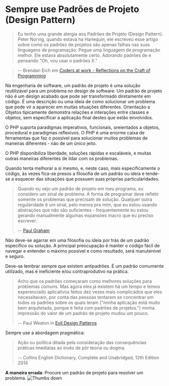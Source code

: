 # Sempre use Padrões de Projeto (Design Pattern) #

> Eu tenho uma grande alergia aos Padrões de Projeto (Design Pattern). Peter Norvig, quando estava na Harlequin, ele escreveu esse artigo sobre como os padrões de projetos são apenas falhas nas suas linguagens de programação. Pegue uma linguagem de programação melhor. Ele estava absolutamente certo. Adorando padrões de e pensando "Oh, vou usar o padrões X."

> -- Brendan Eich em [Coders at work - Reflections on the Craft of Programming](http://codersatwork.com/)

Na engenharia de software, um padrão de projeto é uma solução reutilizável para um problema no design de software. Um padrão de projeto não é um design acabado que pode ser transformado diretamente em código. É uma descrição ou uma ideia de como solucionar um problema que pode vir a aparecer em muitas situações diferentes. Orientação a Objetos tipicamente demonstra relações e interações entre classes e objetos, sem especificar a aplicação final destes que estão envolvidos.

O PHP suporta paradigmas imperativos, funcionais, oreientados a objetos, procedural e paradigmas reflexivos. O PHP é uma enorme caixa de ferramentas que faz o possível para solucionar muitos problemas de maneiras diferentes - não de um único jeito.

O PHP disponibiliza liberdade, soluções rápidas e escaláveis, e muitas outras maneiras diferentes de lidar com os problemas.

Quando tenta melhorar a si mesmo, e, neste caso, mais especificamente o código, às vezes fica-se presos a filosofia de um padrão ou ideia e tende-se a esquecer das situações que possuem suas próprias particularidades.

> Quando eu vejo um padrão de projeto em meu programa, eu considero um sinal de problema. A forma de programar deve refletir somente os problemas que precisam de solução. Qualquer outra regularidade é um sinal, pelo menos pra mim, que eu estou usando abstrações que não são suficientes - frequentemente eu estou gerando manualmente algumas expansões macro que eu preciso escrever.
>
> -- [Paul Graham](http://c2.com/cgi/wiki?AreDesignPatternsMissingLanguageFeatures)

Não deve-se agarrar em uma filosofia ou ideia por trás de um padrão específico ou solução. A principal preocupação é manter o código fácil de navegar e entender o máximo possível e como resultado, será manutenível e seguro.

Deve-se lembrar sempre que existem antipadrões. É um padrão comumente utilizado, mas é ineficiente e/ou contraprodutivo na prática.

> Acho que os padrões começaram como melhores soluções para problemas comuns. Mas agora eles já existem há um tempo e temos experenciado aplicativos feitos dez vezes mais complicados que eles necessitavam, por conta das pessoas tentarem se concentrar em todos os padrões sobre os quais leram ("minha aplicação está muito bem arquitetada, porque é feita com padrões de projetos.") minha impressão do valor de um padrão de projeto mudou um pouco.
>
> -- Paul Weaton in [Evil Design Patterns](http://www.javaranch.com/patterns/)

Sempre use a abordagem pragmática:

> Ação ou política ditada pela consideração das consequências práticas imediatas ao invés de pôr teoria ou dogma.
>
> -- Collins English Dictionary, Complete and Unabridged, 12th Edition 2014

**A maneira errada**: Procure um padrão de projeto para resolver um problema. ![Thumbs down](/img/thumbs-down.png)
